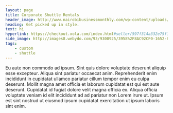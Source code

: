 ```yaml
---
layout: page
title: Corporate Shuttle Rentals
header_image: http://www.nairobibusinessmonthly.com/wp-content/uploads/2016/02/corporateBG.jpg
heading: Get picked up in style.
text: hi
hyperlink: https://checkout.xola.com/index.html#seller/597f314a332e75f1708b4568?openExternal=true
side_image: http://images8.webydo.com/93/9300925/3958%2F8AC92CF0-1652-8EE3-93EE-20591B2C8386.jpg
tags:
    - custom
    - shuttle
---
```


 Eu aute non commodo ad ipsum. Sint quis dolore voluptate deserunt aliquip esse excepteur. Aliqua sint pariatur occaecat anim. Reprehenderit enim incididunt in cupidatat ullamco pariatur cillum tempor enim eu culpa deserunt. Mollit magna amet officia et laborum cupidatat est qui est aute deserunt. Cupidatat id fugiat dolore velit magna officia ex. Aliqua officia voluptate veniam id elit incididunt ad ad pariatur non Lorem irure ut. Ipsum est sint nostrud ut eiusmod ipsum cupidatat exercitation ut ipsum laboris sint enim.